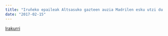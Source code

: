 ```yaml
---
title: "Iruñeko epaileak Altsasuko gazteen auzia Madrilen esku utzi du berriro"
date: "2017-02-15"
---
```

[Irakurri](https://guaixe.eus/altsasu/1487164165475-iruneko-epaileak-altsasuko-gazteen-auzia-madrilen-esku-utzi-du-berriro)
